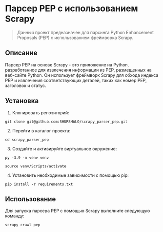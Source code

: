 # Парсер PEP с использованием Scrapy

> Данный проект предназначен для парсинга Python Enhancement Proposals (PEP) с использованием фреймворка Scrapy.

## Описание

Парсер PEP на основе Scrapy - это приложение на Python, разработанное для извлечения информации из PEP, размещенных на веб-сайте Python. Он использует фреймворк Scrapy для обхода индекса PEP и извлечения соответствующих деталей, таких как номер PEP, заголовок и статус.

## Установка

1. Клонировать репозиторий:
```
git clone git@github.com:SHURSHALO/scrapy_parser_pep.git
```
2. Перейти в каталог проекта:
```
cd scrapy_parser_pep
```
3. Cоздайте и активируйте виртуальное окружение:
```
py -3.9 -m venv venv
```
```
source venv/Scripts/activate
```
4. Установить необходимые зависимости с помощью pip:
```
pip install -r requirements.txt
```

## Использование

Для запуска парсера PEP с помощью Scrapy выполните следующую команду:
```
scrapy crawl pep
```

